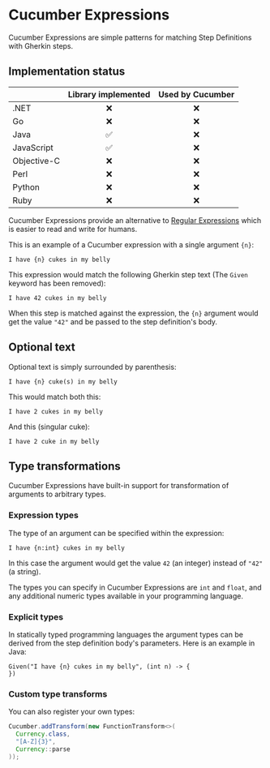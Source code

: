 # Cucumber Expressions

Cucumber Expressions are simple patterns for matching Step Definitions with
Gherkin steps.

## Implementation status

|               | Library implemented | Used by Cucumber |
|     :---      |         :---:       |      :---:       |
| .NET          |           ❌        |        ❌        |
| Go            |           ❌        |        ❌        |
| Java          |           ✅        |        ❌        |
| JavaScript    |           ✅        |        ❌        |
| Objective-C   |           ❌        |        ❌        |
| Perl          |           ❌        |        ❌        |
| Python        |           ❌        |        ❌        |
| Ruby          |           ❌        |        ❌        |

Cucumber Expressions provide an alternative to [Regular Expressions](https://en.wikipedia.org/wiki/Regular_expression)
which is easier to read and write for humans.

This is an example of a Cucumber expression with a single argument `{n}`:

    I have {n} cukes in my belly

This expression would match the following Gherkin step text (The `Given ` keyword has been removed):

    I have 42 cukes in my belly

When this step is matched against the expression, the `{n}` argument would get the
value `"42"` and be passed to the step definition's body.

## Optional text

Optional text is simply surrounded by parenthesis:

    I have {n} cuke(s) in my belly

This would match both this:

    I have 2 cukes in my belly

And this (singular cuke):

    I have 2 cuke in my belly

## Type transformations

Cucumber Expressions have built-in support for transformation of arguments to
arbitrary types.

### Expression types

The type of an argument can be specified within the expression:

    I have {n:int} cukes in my belly

In this case the argument would get the value `42` (an integer) instead of `"42"`
(a string).

The types you can specify in Cucumber Expressions are `int` and `float`, and any
additional numeric types available in your programming language.

### Explicit types

In statically typed programming languages the argument types can be derived
from the step definition body's parameters. Here is an example in Java:

```
Given("I have {n} cukes in my belly", (int n) -> {
})
```

### Custom type transforms

You can also register your own types:

```java
Cucumber.addTransform(new FunctionTransform<>(
  Currency.class,
  "[A-Z]{3}",
  Currency::parse
));
```
